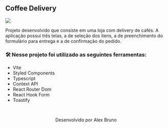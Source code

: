 ## Coffee Delivery

<img src="https://user-images.githubusercontent.com/57117620/212999605-a652938e-b707-4578-b310-e37f7afa54a3.png" align="center" />

Projeto desenvolvido que consiste em uma loja com delivery de cafés. A aplicação possui três telas, a de seleção dos itens, a de preenchimento do formulário para entrega e a de confirmação do pedido.

### 🛠️ Nesse projeto foi utilizado as seguintes ferramentas:

* Vite
* Styled Components
* Typescript
* Context API
* React Router Dom
* React Hook Form
* Toastify

<br />

<p align="center">Desenvolvido por Alex Bruno</p>
